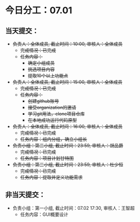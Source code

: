 # 今日分工：07.01

## 当天提交：
- ~~负责人：全体成员, 截止时间：10:00, 审核人：全体成员~~
    - ~~完成情况：已完成~~
    - ~~任务内容：~~
        - ~~确定小组成员~~
        - ~~挑选项目内容~~
        - ~~提取10个以上功能点~~
- ~~负责人：全体成员, 截止时间：15:00, 审核人：全体成员~~
    - ~~完成情况：已完成~~
    - ~~任务内容：~~
        - ~~创建github账号~~
        - ~~接受organization的邀请~~
        - ~~学习git用法，clone项目仓库~~
        - ~~在本地成功运行代码原型~~
- ~~负责人：全体成员, 截止时间：16:00, 审核人：全体成员~~
    - ~~完成情况：已完成~~
    - ~~任务内容：组内分组，确立小组长~~
- ~~负责小组：第二小组, 截止时间：23:59, 审核人：胡品爵~~
    - ~~完成情况：已完成~~
    - ~~任务内容：项目计划甘特图~~
- ~~负责小组：第三小组, 截止时间：23:59, 审核人：杜少恒~~
    - ~~完成情况：已完成~~
    - ~~任务内容：提取并定义功能需求~~

## 非当天提交：
- 负责小组：第一小组, 截止时间：07.02 17:30, 审核人：王智超
    - 任务内容：GUI概要设计
